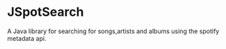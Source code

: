JSpotSearch
===========

A Java library for searching for songs,artists and albums using the spotify metadata api.
